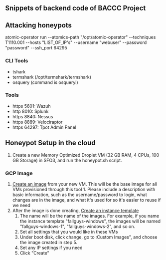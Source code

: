 
## Snippets of backend code of BACCC Project


## Attacking honeypots
atomic-operator run --atomics-path "/opt/atomic-operator" --techniques T1110.001 --hosts "LIST_OF_IP's" --username "webuser" --password "password" --ssh_port 64295


### CLI Tools
- tshark
- termshark (/opt/termshark/termshark)
- osquery (command is osqueryi)

### Tools
- https 5601: Wazuh 
- http 8010: Splunk 
- https 8840: Nessus 
- https 8889: Velociraptor 
- https 64297: Tpot Admin Panel 

## Honeypot Setup in the cloud
1. Create a new Memory Optimized Droplet VM (32 GB RAM, 4 CPUs, 100 GB Storage) in SFO3, and run the honeypot.sh script. 

### GCP Image
1. [Create an image](https://console.cloud.google.com/compute/imagesAdd) from your new VM. This will be the base image for all VMs provisioned through this tool 1. Please include a description with basic information, such as the username/password to login, what changes are in the image, and what it's used for so it's easier to reuse if we need
2. After the image is done creating, [Create an instance template](https://console.cloud.google.com/compute/instanceTemplates/add)
   1. The name will be the name of the images. For example, if you name the instance template "fallguys-windows", the images will be named "fallguys-windows-1", "fallguys-windows-2", and so on.
   2. Set all settings that you would like in these VMs
   3. Under boot disk, click change, go to :Custom Images", and choose the image created in step 5.
   4. Set any IP settings if you need
   5. Click "Create"

